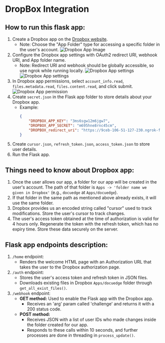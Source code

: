 # DropBox Integration

## How to run this flask app:
1. Create a Dropbox app on the [Dropbox website](https://www.dropbox.com/developers/apps/create).
    - Note: Choose the "App Folder" type for accessing a specific folder in the user's account.
![Dropbox App Image](https://drive.google.com/uc?id=1ct5DOppJgH5wR5bSJQIZeh6UiCsPLxPM)
2. Configure the Dropbox app settings with OAuth2 redirect URI, webhook URI, and App folder name.
    - Note: Redirect URI and webhook should be globally accessible, so use ngrok while running locally.
![Dropbox App settings](https://drive.google.com/uc?id=1ZVC546llUdFiyvX-LMewjMqmifAfApzM)
![Dropbox App settings](https://drive.google.com/uc?id=16kCxPaCBHMxwxkHlGD8UHFG5rTe_nlU0)
3. In Dropbox app permissions, select `account_info.read`, `files.metadata.read`, `files.content.read`, and click submit.
![Dropbox App permission](https://drive.google.com/uc?id=1ZYqs5eSikBdYPdnZLVMawTjMkguAxVuG)
4. Create `secret.json` in the Flask app folder to store details about your Dropbox app.
    - Example:
        ```json
        {
            "DROPBOX_APP_KEY": "3ms6sgw12m6jgw7",
            "DROPBOX_APP_SECRET": "m695hne8rnc45cm",
            "DROPBOX_redirect_uri": "https://9ceb-106-51-127-230.ngrok-free.app/auth"
        }
        ```
5. Create `cursor.json`, `refresh_token.json`, `access_token.json` to store user details.
6. Run the Flask app.

## Things need to know about Dropbox app:
1. Once the user allows our app, a folder for our app will be created in the user's account. The path of that folder is `Apps -> 'folder name we given in Dropbox'` (e.g., `docuedge` at `Apps/docuedge`).
2. If that folder in the same path as mentioned above already exists, it will use the same folder.
3. Dropbox provides us an encoded string called "cursor" used to track modifications. Store the user's cursor to track changes.
4. The user's access token obtained at the time of authorization is valid for 4 hours only. Regenerate the token with the refresh token, which has no expiry time. Store these data securely on the server.

## Flask app endpoints description:
1. `/home` endpoint:
    - Renders the welcome HTML page with an Authorization URL that takes the user to the Dropbox authorization page.
2. `/auth` endpoint:
    - Stores the user's access token and refresh token in JSON files.
    - Downloads existing files in Dropbox `Apps/docuedge` folder through `get_all_exist_files()`.
3. `/webhook` endpoint:
    - **GET method:** Used to enable the Flask app with the Dropbox app.
        - Receives an 'arg' param called 'challenge' and returns it with a 200 status code.
    - **POST method:** 
        - Receives JSON with a list of user IDs who made changes inside the folder created for our app.
        - Responds to these calls within 10 seconds, and further processes are done in threading in `process_update()`.
